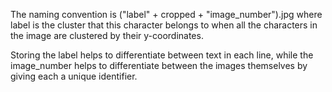 The naming convention is ("label" + cropped + "image_number").jpg where label is the cluster that this character belongs to when all the characters in the image are clustered by their y-coordinates.

Storing the label helps to differentiate between text in each line, while the image_number helps to differentiate between the images themselves by giving each a unique identifier.
